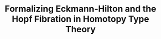 ---
layout: default
title: "Formalizing Eckmann-Hilton and the Hopf Fibration in Homotopy Type Theory"
collection: projects
permalink: /projects/2023-eh-hopf
---